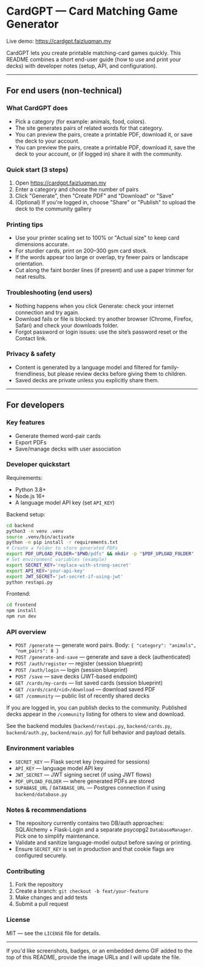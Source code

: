 # CardGPT — Card Matching Game Generator

Live demo: https://cardgpt.faizluqman.my

CardGPT lets you create printable matching-card games quickly. This README combines a short end-user guide (how to use and print your decks) with developer notes (setup, API, and configuration).

---

## For end users (non-technical)

### What CardGPT does

- Pick a category (for example: animals, food, colors).
- The site generates pairs of related words for that category.
- You can preview the pairs, create a printable PDF, download it, or save the deck to your account.
- You can preview the pairs, create a printable PDF, download it, save the deck to your account, or (if logged in) share it with the community.

### Quick start (3 steps)

1. Open https://cardgpt.faizluqman.my
2. Enter a category and choose the number of pairs
3. Click "Generate", then "Create PDF" and "Download" or "Save"
4. (Optional) If you're logged in, choose "Share" or "Publish" to upload the deck to the community gallery

### Printing tips

- Use your printer scaling set to 100% or "Actual size" to keep card dimensions accurate.
- For sturdier cards, print on 200–300 gsm card stock.
- If the words appear too large or overlap, try fewer pairs or landscape orientation.
- Cut along the faint border lines (if present) and use a paper trimmer for neat results.

### Troubleshooting (end users)

- Nothing happens when you click Generate: check your internet connection and try again.
- Download fails or file is blocked: try another browser (Chrome, Firefox, Safari) and check your downloads folder.
- Forgot password or login issues: use the site’s password reset or the Contact link.

### Privacy & safety

- Content is generated by a language model and filtered for family-friendliness, but please review decks before giving them to children.
- Saved decks are private unless you explicitly share them.

---

## For developers

### Key features

- Generate themed word-pair cards
- Export PDFs
- Save/manage decks with user association

### Developer quickstart

Requirements:

- Python 3.8+
- Node.js 16+
- A language model API key (set `API_KEY`)

Backend setup:

```bash
cd backend
python3 -m venv .venv
source .venv/bin/activate
python -m pip install -r requirements.txt
# Create a folder to store generated PDFs
export PDF_UPLOAD_FOLDER="$PWD/pdfs" && mkdir -p "$PDF_UPLOAD_FOLDER"
# Set environment variables (example)
export SECRET_KEY='replace-with-strong-secret'
export API_KEY='your-api-key'
export JWT_SECRET='jwt-secret-if-using-jwt'
python restapi.py
```

Frontend:

```bash
cd frontend
npm install
npm run dev
```

### API overview

- `POST /generate` — generate word pairs. Body: `{ "category": "animals", "num_pairs": 8 }`
- `POST /generate-and-save` — generate and save a deck (authenticated)
- `POST /auth/register` — register (session blueprint)
- `POST /auth/login` — login (session blueprint)
- `POST /save` — save decks (JWT-based endpoint)
- `GET /cards/my-cards` — list saved cards (session blueprint)
- `GET /cards/card/<id>/download` — download saved PDF
- `GET /community` — public list of recently shared decks

If you are logged in, you can publish decks to the community. Published decks appear in the `/community` listing for others to view and download.

See the backend modules (`backend/restapi.py`, `backend/cards.py`, `backend/auth.py`, `backend/main.py`) for full behavior and payload details.

### Environment variables

- `SECRET_KEY` — Flask secret key (required for sessions)
- `API_KEY` — language model API key
- `JWT_SECRET` — JWT signing secret (if using JWT flows)
- `PDF_UPLOAD_FOLDER` — where generated PDFs are stored
- `SUPABASE_URL` / `DATABASE_URL` — Postgres connection if using `backend/database.py`

### Notes & recommendations

- The repository currently contains two DB/auth approaches: SQLAlchemy + Flask-Login and a separate psycopg2 `DatabaseManager`. Pick one to simplify maintenance.
- Validate and sanitize language-model output before saving or printing.
- Ensure `SECRET_KEY` is set in production and that cookie flags are configured securely.

### Contributing

1. Fork the repository
2. Create a branch: `git checkout -b feat/your-feature`
3. Make changes and add tests
4. Submit a pull request

### License

MIT — see the `LICENSE` file for details.

---

If you'd like screenshots, badges, or an embedded demo GIF added to the top of this README, provide the image URLs and I will update the file.
